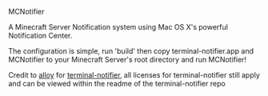 MCNotifier

A Minecraft Server Notification system using Mac OS X's powerful Notification Center.

The configuration is simple, run 'build' then copy terminal-notifier.app and MCNotifier to your Minecraft Server's root directory and run MCNotifier!

Credit to [alloy](https://github.com/alloy) for [terminal-notifier](https://github.com/alloy/terminal-notifier), all licenses for terminal-notifier still apply and can be viewed within the readme of the terminal-notifier repo